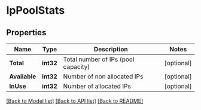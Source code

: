 # IpPoolStats

## Properties

Name | Type | Description | Notes
------------ | ------------- | ------------- | -------------
**Total** | **int32** | Total number of IPs (pool capacity) | [optional] 
**Available** | **int32** | Number of non allocated IPs | [optional] 
**InUse** | **int32** | Number of allocated IPs | [optional] 

[[Back to Model list]](../README.md#documentation-for-models) [[Back to API list]](../README.md#documentation-for-api-endpoints) [[Back to README]](../README.md)


